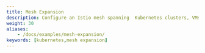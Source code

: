 ```yaml
---
title: Mesh Expansion
description: Configure an Istio mesh spanning  Kubernetes clusters, VMs and bare metals.
weight: 30
aliases:
    - /docs/examples/mesh-expansion/
keywords: [kubernetes,mesh expansion]
---
```


